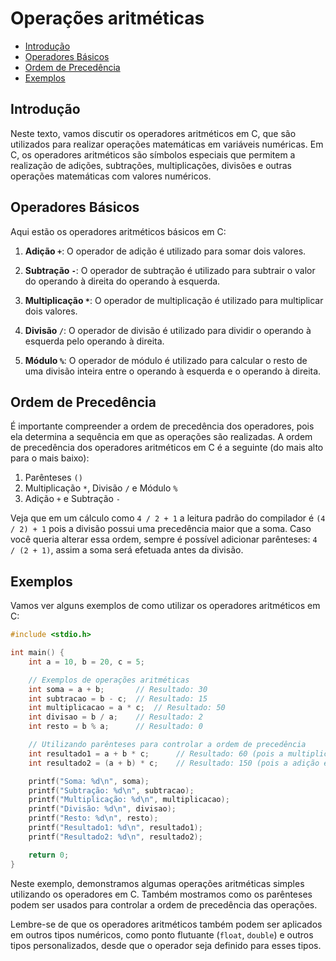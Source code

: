 # Operações aritméticas

<!-- toc -->
- [Introdução](#introdução)
- [Operadores Básicos](#operadores-básicos)
- [Ordem de Precedência](#ordem-de-precedência)
- [Exemplos](#exemplos)
<!-- toc -->

## Introdução

Neste texto, vamos discutir os operadores aritméticos em C, que são utilizados para realizar operações matemáticas em variáveis numéricas. Em C, os operadores aritméticos são símbolos especiais que permitem a realização de adições, subtrações, multiplicações, divisões e outras operações matemáticas com valores numéricos.

## Operadores Básicos

Aqui estão os operadores aritméticos básicos em C:

1. **Adição `+`**: O operador de adição é utilizado para somar dois valores.

2. **Subtração `-`**: O operador de subtração é utilizado para subtrair o valor do operando à direita do operando à esquerda.

3. **Multiplicação `*`**: O operador de multiplicação é utilizado para multiplicar dois valores.

4. **Divisão `/`**: O operador de divisão é utilizado para dividir o operando à esquerda pelo operando à direita.

5. **Módulo `%`**: O operador de módulo é utilizado para calcular o resto de uma divisão inteira entre o operando à esquerda e o operando à direita.

## Ordem de Precedência

É importante compreender a ordem de precedência dos operadores, pois ela determina a sequência em que as operações são realizadas. A ordem de precedência dos operadores aritméticos em C é a seguinte (do mais alto para o mais baixo):

1. Parênteses `()`
2. Multiplicação `*`, Divisão `/` e Módulo `%`
3. Adição `+` e Subtração `-`

Veja que em um cálculo como `4 / 2 + 1` a leitura padrão do compilador é `(4 / 2) + 1` pois a divisão possui uma precedência maior que a soma. Caso você queria alterar essa ordem, sempre é possível adicionar parênteses: `4 / (2 + 1)`, assim a soma será efetuada antes da divisão.

## Exemplos

Vamos ver alguns exemplos de como utilizar os operadores aritméticos em C:

```c
#include <stdio.h>

int main() {
    int a = 10, b = 20, c = 5;

    // Exemplos de operações aritméticas
    int soma = a + b;       // Resultado: 30
    int subtracao = b - c;  // Resultado: 15
    int multiplicacao = a * c;  // Resultado: 50
    int divisao = b / a;    // Resultado: 2
    int resto = b % a;      // Resultado: 0

    // Utilizando parênteses para controlar a ordem de precedência
    int resultado1 = a + b * c;      // Resultado: 60 (pois a multiplicação é realizada antes)
    int resultado2 = (a + b) * c;    // Resultado: 150 (pois a adição é realizada antes)

    printf("Soma: %d\n", soma);
    printf("Subtração: %d\n", subtracao);
    printf("Multiplicação: %d\n", multiplicacao);
    printf("Divisão: %d\n", divisao);
    printf("Resto: %d\n", resto);
    printf("Resultado1: %d\n", resultado1);
    printf("Resultado2: %d\n", resultado2);

    return 0;
}
```

Neste exemplo, demonstramos algumas operações aritméticas simples utilizando os operadores em C. Também mostramos como os parênteses podem ser usados para controlar a ordem de precedência das operações.

Lembre-se de que os operadores aritméticos também podem ser aplicados em outros tipos numéricos, como ponto flutuante (`float`, `double`) e outros tipos personalizados, desde que o operador seja definido para esses tipos.
